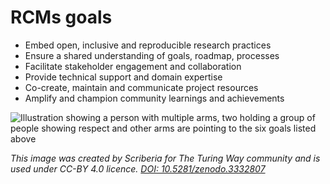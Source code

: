 # RCMs goals

* Embed open, inclusive and reproducible research practices
* Ensure a shared understanding of goals, roadmap, processes
* Facilitate stakeholder engagement and collaboration
* Provide technical support and domain expertise
* Co-create, maintain and communicate project resources
* Amplify and champion community learnings and achievements

![Illustration showing a person with multiple arms, two holding a group of people showing respect and other arms are pointing to the six goals listed above](../resources/images/research-community-manager.jpg)

*This image was created by Scriberia for The Turing Way community and is used under CC-BY 4.0 licence. [DOI: 10.5281/zenodo.3332807](https://doi.org/10.5281/zenodo.3332807)*
